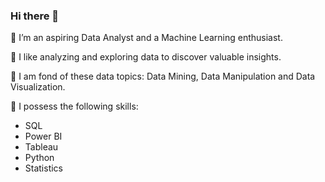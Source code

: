 ### Hi there 👋

🌱 I’m an aspiring Data Analyst and a Machine Learning enthusiast.  

🌱 I like analyzing and exploring data to discover valuable insights.

🌱 I am fond of these data topics: Data Mining, Data Manipulation and Data Visualization.   

🌱 I possess the following skills: 
   - SQL
   - Power BI
   - Tableau
   - Python
   - Statistics



